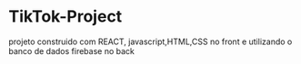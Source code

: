 # TikTok-Project
projeto construido com REACT, javascript,HTML,CSS no front e utilizando o banco de dados firebase no back
